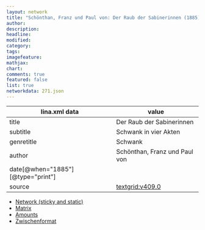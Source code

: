 ```yaml
---
layout: network
title: "Schönthan, Franz und Paul von: Der Raub der Sabinerinnen (1885)"
author:
description:
headline:
modified:
category:
tags:
imagefeature: 
mathjax: 
chart: 
comments: true
featured: false
list: true
networkdata: 271.json
---
```

lina.xml data  | value
------------- | -------------
title|Der Raub der Sabinerinnen
subtitle|Schwank in vier Akten
genretitle|Schwank
author|Schönthan, Franz und Paul von
date[@when="1885"][@type="print"]|
source|[textgrid:v409.0](https://textgridlab.org/1.0/tgcrud-public/rest/textgrid:v409.0/data)



* [Network (sticky and static)](/network271)
* [Matrix](/matrix271)
* [Amounts](/amount271)
* [Zwischenformat](/lina271 )

